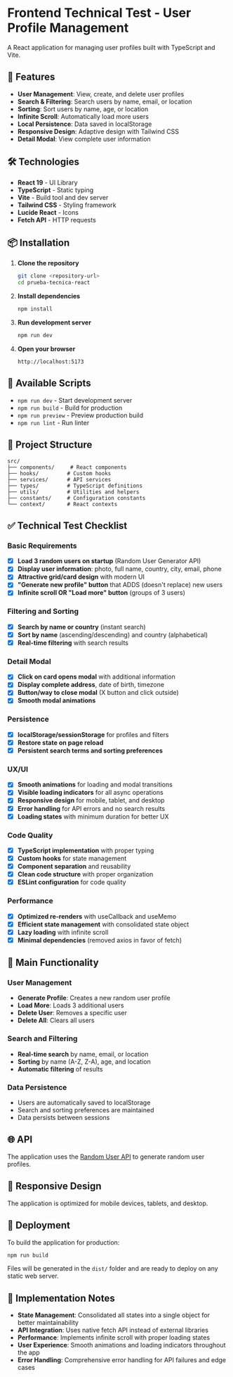 # Frontend Technical Test - User Profile Management

A React application for managing user profiles built with TypeScript and Vite.

## 🚀 Features

- **User Management**: View, create, and delete user profiles
- **Search & Filtering**: Search users by name, email, or location
- **Sorting**: Sort users by name, age, or location
- **Infinite Scroll**: Automatically load more users
- **Local Persistence**: Data saved in localStorage
- **Responsive Design**: Adaptive design with Tailwind CSS
- **Detail Modal**: View complete user information

## 🛠️ Technologies

- **React 19** - UI Library
- **TypeScript** - Static typing
- **Vite** - Build tool and dev server
- **Tailwind CSS** - Styling framework
- **Lucide React** - Icons
- **Fetch API** - HTTP requests

## 📦 Installation

1. **Clone the repository**

   ```bash
   git clone <repository-url>
   cd prueba-tecnica-react
   ```

2. **Install dependencies**

   ```bash
   npm install
   ```

3. **Run development server**

   ```bash
   npm run dev
   ```

4. **Open your browser**

   ```
   http://localhost:5173
   ```

## 🎯 Available Scripts

- `npm run dev` - Start development server
- `npm run build` - Build for production
- `npm run preview` - Preview production build
- `npm run lint` - Run linter

## 📁 Project Structure

```
src/
├── components/     # React components
├── hooks/         # Custom hooks
├── services/      # API services
├── types/         # TypeScript definitions
├── utils/         # Utilities and helpers
├── constants/     # Configuration constants
└── context/       # React contexts
```

## ✅ Technical Test Checklist

### Basic Requirements

- [x] **Load 3 random users on startup** (Random User Generator API)
- [x] **Display user information**: photo, full name, country, city, email, phone
- [x] **Attractive grid/card design** with modern UI
- [x] **"Generate new profile" button** that ADDS (doesn't replace) new users
- [x] **Infinite scroll OR "Load more" button** (groups of 3 users)

### Filtering and Sorting

- [x] **Search by name or country** (instant search)
- [x] **Sort by name** (ascending/descending) and country (alphabetical)
- [x] **Real-time filtering** with search results

### Detail Modal

- [x] **Click on card opens modal** with additional information
- [x] **Display complete address**, date of birth, timezone
- [x] **Button/way to close modal** (X button and click outside)
- [x] **Smooth modal animations**

### Persistence

- [x] **localStorage/sessionStorage** for profiles and filters
- [x] **Restore state on page reload**
- [x] **Persistent search terms and sorting preferences**

### UX/UI

- [x] **Smooth animations** for loading and modal transitions
- [x] **Visible loading indicators** for all async operations
- [x] **Responsive design** for mobile, tablet, and desktop
- [x] **Error handling** for API errors and no search results
- [x] **Loading states** with minimum duration for better UX

### Code Quality

- [x] **TypeScript implementation** with proper typing
- [x] **Custom hooks** for state management
- [x] **Component separation** and reusability
- [x] **Clean code structure** with proper organization
- [x] **ESLint configuration** for code quality

### Performance

- [x] **Optimized re-renders** with useCallback and useMemo
- [x] **Efficient state management** with consolidated state object
- [x] **Lazy loading** with infinite scroll
- [x] **Minimal dependencies** (removed axios in favor of fetch)

## 🔧 Main Functionality

### User Management

- **Generate Profile**: Creates a new random user profile
- **Load More**: Loads 3 additional users
- **Delete User**: Removes a specific user
- **Delete All**: Clears all users

### Search and Filtering

- **Real-time search** by name, email, or location
- **Sorting** by name (A-Z, Z-A), age, and location
- **Automatic filtering** of results

### Data Persistence

- Users are automatically saved to localStorage
- Search and sorting preferences are maintained
- Data persists between sessions

## 🌐 API

The application uses the [Random User API](https://randomuser.me/) to generate random user profiles.

## 📱 Responsive Design

The application is optimized for mobile devices, tablets, and desktop.

## 🚀 Deployment

To build the application for production:

```bash
npm run build
```

Files will be generated in the `dist/` folder and are ready to deploy on any static web server.

## 📝 Implementation Notes

- **State Management**: Consolidated all states into a single object for better maintainability
- **API Integration**: Uses native fetch API instead of external libraries
- **Performance**: Implements infinite scroll with proper loading states
- **User Experience**: Smooth animations and loading indicators throughout the app
- **Error Handling**: Comprehensive error handling for API failures and edge cases
